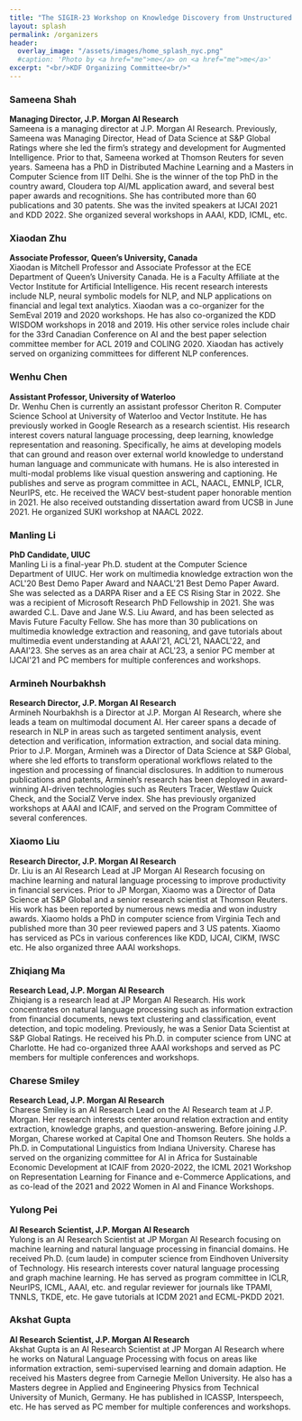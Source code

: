 ```yaml
---
title: "The SIGIR-23 Workshop on Knowledge Discovery from Unstructured Data in Financial Services"
layout: splash
permalink: /organizers
header:
  overlay_image: "/assets/images/home_splash_nyc.png"
  #caption: 'Photo by <a href="me">me</a> on <a href="me">me</a>'
excerpt: "<br/>KDF Organizing Committee<br/>"
---
```


<h3>Sameena Shah</h3>
<strong>Managing Director, J.P. Morgan AI Research</strong><br>
Sameena is a managing director at J.P. Morgan AI Research. Previously, Sameena was Managing Director, Head of Data Science at S&P Global Ratings where she led the firm’s strategy and development for Augmented Intelligence. Prior to that, Sameena worked at Thomson Reuters for seven years. Sameena has a PhD in Distributed Machine Learning and a Masters in Computer Science from IIT Delhi. She is the winner of the top PhD in the country award, Cloudera top AI/ML application award, and several best paper awards and recognitions. She has contributed more than 60 publications and 30 patents. She was the invited speakers at IJCAI 2021 and KDD 2022. She organized several workshops in AAAI, KDD, ICML, etc. 


<h3>Xiaodan Zhu</h3>
<strong>Associate Professor, Queen’s University, Canada</strong><br>
Xiaodan is Mitchell Professor and Associate Professor at the ECE Department of Queen’s University Canada. He is a Faculty Affiliate at the Vector Institute for Artificial Intelligence. His recent research interests include NLP, neural symbolic models for NLP, and NLP applications on financial and legal text analytics. Xiaodan was a co-organizer for the SemEval 2019 and 2020 workshops. He has also co-organized the KDD WISDOM workshops in 2018 and 2019. His other service roles include chair for the 33rd Canadian Conference on AI and the best paper selection committee member for ACL 2019 and COLING 2020. Xiaodan has actively served on organizing committees for different NLP conferences.

<h3>Wenhu Chen</h3>
<strong>Assistant Professor, University of Waterloo</strong><br>
Dr. Wenhu Chen is currently an assistant professor Cheriton R. Computer Science School at University of Waterloo and Vector Institute. He has previously worked in Google Research as a research scientist. His research interest covers natural language processing, deep learning, knowledge representation and reasoning. Specifically, he aims at developing models that can ground and reason over external world knowledge to understand human language and communicate with humans. He is also interested in multi-modal problems like visual question answering and captioning. He publishes and serve as program committee in ACL, NAACL, EMNLP, ICLR, NeurIPS, etc. He received the WACV best-student paper honorable mention in 2021. He also received outstanding dissertation award from UCSB in June 2021. He organized SUKI workshop at NAACL 2022. 


<h3>Manling Li</h3>
<strong>PhD Candidate, UIUC</strong><br>
Manling Li is a final-year Ph.D. student at the Computer Science Department of UIUC. Her work on multimedia knowledge extraction won the ACL'20 Best Demo Paper Award and NAACL'21 Best Demo Paper Award. She was selected as a DARPA Riser and a EE CS Rising Star in 2022. She was a recipient of Microsoft Research PhD Fellowship in 2021. She was awarded C.L. Dave and Jane W.S. Liu Award, and has been selected as Mavis Future Faculty Fellow. She has more than 30 publications on multimedia knowledge extraction and reasoning, and gave tutorials about multimedia event understanding at AAAI'21, ACL'21, NAACL'22, and AAAI'23. She serves as an area chair at ACL'23, a senior PC member at IJCAI'21 and PC members for multiple conferences and workshops.

<h3>Armineh Nourbakhsh</h3>
<strong>Research Director, J.P. Morgan AI Research</strong><br>
Armineh Nourbakhsh is a Director at J.P. Morgan AI Research, where she leads a team on multimodal document AI. Her career spans a decade of research in NLP in areas such as targeted sentiment analysis, event detection and verification, information extraction, and social data mining. Prior to J.P. Morgan, Armineh was a Director of Data Science at S&P Global, where she led efforts to transform operational workflows related to the ingestion and processing of financial disclosures. In addition to numerous publications and patents, Armineh’s research has been deployed in award-winning AI-driven technologies such as Reuters Tracer, Westlaw Quick Check, and the SocialZ Verve index. She has previously organized workshops at AAAI and ICAIF, and served on the Program Committee of several conferences. 

<h3>Xiaomo Liu</h3>
<strong>Research Director, J.P. Morgan AI Research</strong><br>
Dr. Liu is an AI Research Lead at JP Morgan AI Research focusing on machine learning and natural language processing to improve productivity in financial services. Prior to JP Morgan, Xiaomo was a Director of Data Science at S&P Global and a senior research scientist at Thomson Reuters. His work has been reported by numerous news media and won industry awards. Xiaomo holds a PhD in computer science from Virginia Tech and published more than 30 peer reviewed papers and 3 US patents. Xiaomo has serviced as PCs in various conferences like KDD, IJCAI, CIKM, IWSC etc. He also organized three AAAI workshops.


<h3>Zhiqiang Ma</h3>
<strong>Research Lead, J.P. Morgan AI Research</strong><br>
Zhiqiang is a research lead at JP Morgan AI Research. His work concentrates on natural language processing such as information extraction from financial documents, news text clustering and classification, event detection, and topic modeling. Previously, he was a Senior Data Scientist at S&P Global Ratings. He received his Ph.D. in computer science from UNC at Charlotte. He had co-organized three AAAI workshops and served as PC members for multiple conferences and workshops.


<h3>Charese Smiley </h3>
<strong>Research Lead, J.P. Morgan AI Research</strong><br>
Charese Smiley is an AI Research Lead on the AI Research team at J.P. Morgan.  Her research interests center around relation extraction and entity extraction, knowledge graphs, and question-answering.  Before joining J.P. Morgan, Charese worked at Capital One and Thomson Reuters. She holds a Ph.D. in Computational Linguistics from Indiana University. Charese has served on the organizing committee for AI in Africa for Sustainable Economic Development at ICAIF from 2020-2022, the ICML 2021 Workshop on Representation Learning for Finance and e-Commerce Applications, and as co-lead of the 2021 and 2022 Women in AI and Finance Workshops.

<h3>Yulong Pei </h3>
<strong>AI Research Scientist, J.P. Morgan AI Research</strong><br>
Yulong is an AI Research Scientist at JP Morgan AI Research focusing on machine learning and natural language processing in financial domains. He received Ph.D. (cum laude) in computer science from Eindhoven University of Technology. His research interests cover natural language processing and graph machine learning. He has served as program committee in ICLR, NeurIPS, ICML, AAAI, etc. and regular reviewer for journals like TPAMI, TNNLS, TKDE, etc. He gave tutorials at ICDM 2021 and ECML-PKDD 2021.

<h3>Akshat Gupta </h3>
<strong>AI Research Scientist, J.P. Morgan AI Research</strong><br>
Akshat Gupta is an AI Research Scientist at JP Morgan AI Research where he works on Natural Language Processing with focus on areas like information extraction, semi-supervised learning and domain adaption. He received his Masters degree from Carnegie Mellon University. He also has a Masters degree in Applied and Engineering Physics from Technical University of Munich, Germany. He has published in ICASSP, Interspeech, etc. He has served as PC member for multiple conferences and workshops.



